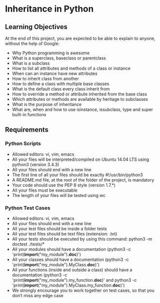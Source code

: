 # Inheritance in Python
## Learning Objectives
At the end of this project, you are expected to be able to explain to anyone, without the help of Google:
* Why Python programming is awesome
* What is a superclass, baseclass or parentclass
* What is a subclass
* How to list all attributes and methods of a class or instance
* When can an instance have new attributes
* How to inherit class from another
* How to define a class with multiple base classes
* What is the default class every class inherit from
* How to override a method or attribute inherited from the base class
* Which attributes or methods are available by heritage to subclasses
* What is the purpose of inheritance
* What are, when and how to use isinstance, issubclass, type and super built-in functions
## Requirements
### Python Scripts
* Allowed editors: vi, vim, emacs
* All your files will be interpreted/compiled on Ubuntu 14.04 LTS using python3 (version 3.4.3)
* All your files should end with a new line
* The first line of all your files should be exactly #!/usr/bin/python3
* A README.md file, at the root of the folder of the project, is mandatory
* Your code should use the PEP 8 style (version 1.7.*)
* All your files must be executable
* The length of your files will be tested using wc
### Python Test Cases
* Allowed editors: vi, vim, emacs
* All your files should end with a new line
* All your test files should be inside a folder tests
* All your test files should be text files (extension: .txt)
* All your tests should be executed by using this command: python3 -m doctest ./tests/*
* All your modules should have a documentation (python3 -c 'print(__import__("my_module").__doc__)')
* All your classes should have a documentation (python3 -c 'print(__import__("my_module").MyClass.__doc__)')
* All your functions (inside and outside a class) should have a documentation (python3 -c 'print(__import__("my_module").my_function.__doc__)' and python3 -c 'print(__import__("my_module").MyClass.my_function.__doc__)')
* We strongly encourage you to work together on test cases, so that you don’t miss any edge case